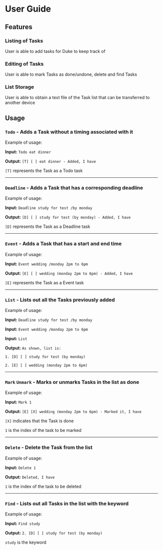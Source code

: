 # User Guide

## Features 

### Listing of Tasks
User is able to add tasks for Duke to keep track of

### Editing of Tasks
User is able to mark Tasks as done/undone, delete and find Tasks

### List Storage
User is able to obtain a text file of the Task list that can be transferred to another device


## Usage

### `Todo` - Adds a Task without a timing associated with it

Example of usage: 

**Input:** `Todo eat dinner`

**Output:** `[T] [ ] eat dinner - Added, I have`

`[T]` represents the Task as a Todo task

---

### `Deadline` - Adds a Task that has a corresponding deadline

Example of usage:

**Input:** `Deadline study for test /by monday`

**Output:** `[D] [ ] study for test (by monday) - Added, I have`

`[D]` represents the Task as a Deadline task

---

### `Event` - Adds a Task that has a start and end time

Example of usage:

**Input:** `Event wedding /monday 2pm to 6pm`

**Output:** `[E] [ ] wedding (monday 2pm to 6pm) - Added, I have`

`[E]` represents the Task as a Event task

---

### `List` - Lists out all the Tasks previously added

Example of usage:

**Input:** `Deadline study for test /by monday`

**Input:** `Event wedding /monday 2pm to 6pm`

**Input:** `List`

**Output:** `As shown, list is:`

`1. [D] [ ] study for test (by monday)`

`2. [E] [ ] wedding (monday 2pm to 6pm)`

---

### `Mark` `Unmark` - Marks or unmarks Tasks in the list as done

Example of usage:

**Input:** `Mark 1`

**Output:** `[E] [X] wedding (monday 2pm to 6pm) - Marked it, I have`

`[X]` indicates that the Task is done

`1` is the index of the task to be marked

---

### `Delete` - Delete the Task from the list

Example of usage:

**Input:** `Delete 1`

**Output:** `Deleted, I have`

`1` is the index of the task to be deleted

---

### `Find` - Lists out all Tasks in the list with the keyword

Example of usage:

**Input:** `Find study`

**Output:** `2. [D] [ ] study for test (by monday)`

`study` is the keyword